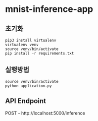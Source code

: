 # mnist-inference-app

## 초기화

```
pip3 install virtualenv
virtualenv venv
source venv/bin/activate
pip install -r requirements.txt
```

## 실행방법

```
source venv/bin/activate
python application.py
```

## API Endpoint

POST - http://localhost:5000/inference

